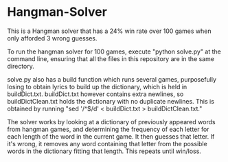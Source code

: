 # Hangman-Solver

This is a Hangman solver that has a 24% win rate over 100 games when only afforded 3 wrong guesses.

To run the hangman solver for 100 games, execute "python solve.py" at the command line, ensuring that all the files in this
repository are in the same directory.

solve.py also has a build function which runs several games, purposefully losing to obtain lyrics to build up the dictionary, which is
held in buildDict.txt. buildDict.txt however contains extra newlines, so buildDictClean.txt holds the dictionary with no duplicate
newlines. This is obtained by running "sed '/^$/d' < buildDict.txt > buildDictClean.txt."

The solver works by looking at a dictionary of previously appeared words from hangman games, and determining the frequency of each letter
for each length of the word in the current game. It then guesses that letter. If it's wrong, it removes any word containing that letter
from the possible words in the dictionary fitting that length. This repeats until win/loss.
